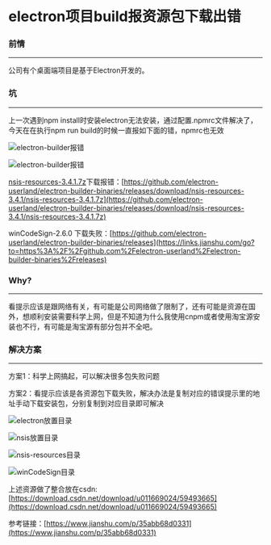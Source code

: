 # electron项目build报资源包下载出错

### 前情

---

公司有个桌面端项目是基于Electron开发的。

### 坑

---

上一次遇到npm install时安装electron无法安装，通过配置.npmrc文件解决了，今天在在执行npm run build的时候一直报如下面的错，npmrc也无效

![electron-builder报错](E:\study\myblog\electron项目build报资源包下载出错\electron-builder报错electron.png)

![electron-builder报错](E:\study\myblog\electron项目build报资源包下载出错\electron-builder报错.png)

[nsis-resources-3.4.1.7z](https://github.com/electron-userland/electron-builder-binaries/releases/download/nsis-resources-3.4.1/nsis-resources-3.4.1.7z)下载报错：[https://github.com/electron-userland/electron-builder-binaries/releases/download/nsis-resources-3.4.1/nsis-resources-3.4.1.7z](https://github.com/electron-userland/electron-builder-binaries/releases/download/nsis-resources-3.4.1/nsis-resources-3.4.1.7z)

winCodeSign-2.6.0 下载失败：[https://github.com/electron-userland/electron-builder-binaries/releases](https://links.jianshu.com/go?to=https%3A%2F%2Fgithub.com%2Felectron-userland%2Felectron-builder-binaries%2Freleases)

### Why?

---

看提示应该是跟网络有关，有可能是公司网络做了限制了，还有可能是资源在国外，想顺利安装需要科学上网，但是不知道为什么我使用cnpm或者使用淘宝源安装也不行，有可能是淘宝源有部分包并不全吧。

### 解决方案

---

方案1：科学上网搞起，可以解决很多包失败问题

方案2：看提示应该是各资源包下载失败，解决办法是复制对应的错误提示里的地址手动下载安装包，分别复制到对应目录即可解决

![electron放置目录](E:\study\myblog\electron项目build报资源包下载出错\dir_electron.png)

![nsis放置目录](E:\study\myblog\electron项目build报资源包下载出错\dir_nsis.png)

![nsis-resources目录](E:\study\myblog\electron项目build报资源包下载出错\dir_nsis-resources.png)

![winCodeSign目录](E:\study\myblog\electron项目build报资源包下载出错\dir_winCodeSign.png)

上述资源做了整合放在csdn:[https://download.csdn.net/download/u011669024/59493665](https://download.csdn.net/download/u011669024/59493665)

参考链接：[https://www.jianshu.com/p/35abb68d0331](https://www.jianshu.com/p/35abb68d0331)
